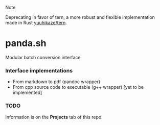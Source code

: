 > [!NOTE]
> Deprecating in favor of tern, a more robust and flexible implementation made in Rust [yuuhikaze/tern](https://github.com/yuuhikaze/tern).

# panda.sh

Modular batch conversion interface

### Interface implementations

-   From markdown to pdf (pandoc wrapper)
-   From cpp source code to executable (g++ wrapper) [yet to be implemented]

### TODO

Information is on the **Projects** tab of this repo.
